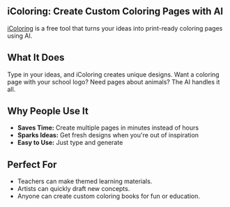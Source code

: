 ## iColoring: Create Custom Coloring Pages with AI

[iColoring](https://icoloring.ai) is a free tool that turns your ideas into print-ready coloring pages using AI.

## What It Does

Type in your ideas, and iColoring creates unique designs. Want a coloring page with your school logo? Need pages about animals? The AI handles it all.

## Why People Use It

- **Saves Time:** Create multiple pages in minutes instead of hours
- **Sparks Ideas:** Get fresh designs when you're out of inspiration
- **Easy to Use:** Just type and generate

## Perfect For

- Teachers can make themed learning materials.
- Artists can quickly draft new concepts.
- Anyone can create custom coloring books for fun or education.
